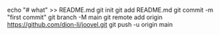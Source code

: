 echo "# what" >> README.md
git init
git add README.md
git commit -m "first commit"
git branch -M main
git remote add origin https://github.com/dion-li/joovel.git
git push -u origin main
